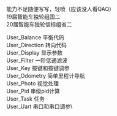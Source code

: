 能力不足随便写写，轻喷（应该没人看QAQ）\
19届智能车独轮组国二\
20届智能车独轮信标组省二

User_Balance       平衡代码\
User_Direction     转向代码\
User_Display       显示参数\
User_Filter        一阶低通滤波\
User_Key           按键和按键调参\
User_Odometry      简单里程计导航\
User_Photo         视觉处理\
User_Pid           串级pid计算\
User_Task 	       任务\
User_Uart          串口和串口调参\
